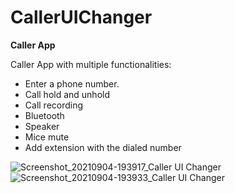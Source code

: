 # CallerUIChanger
<b>Caller App</b>

Caller App with multiple functionalities:
* Enter a phone number.
* Call hold and unhold
* Call recording
* Bluetooth
* Speaker
* Mice mute
* Add extension with the dialed number

![Screenshot_20210904-193917_Caller UI Changer](https://user-images.githubusercontent.com/42799047/132101273-b71162d5-dd26-49b7-8093-534e165a6656.jpg)  ![Screenshot_20210904-193933_Caller UI Changer](https://user-images.githubusercontent.com/42799047/132101282-000b6bbf-cfab-4cd2-ab38-496816c2d258.jpg)
